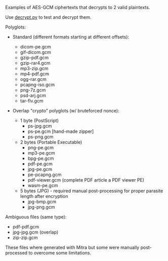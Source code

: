 Examples of AES-GCM ciphertexts that decrypts to 2 valid plaintexts.

Use [decrypt.py](../) to test and decrypt them.


Polyglots:
- Standard (different formats starting at different offsets):
  - dicom-pe.gcm
  - gif-dicom.gcm
  - gzip-pdf.gcm
  - gzip-rar4.gcm
  - mp3-zip.gcm
  - mp4-pdf.gcm
  - ogg-rar.gcm
  - pcapng-iso.gcm
  - png-7z.gcm
  - psd-arj.gcm
  - tar-flv.gcm


- Overlap "crypto" polyglots (w/ bruteforced nonce):
  - 1 byte (PostScript)
    - ps-jpg.gcm
    - ps-pe.gcm [hand-made zipper]
    - ps-png.gcm
  - 2 bytes (Portable Executable)
    - png-pe.gcm
    - mp3-pe.gcm
    - bpg-pe.gcm
    - pdf-pe.gcm
    - jpg-pe.gcm
    - pe-pcapng.gcm
    - pdf-viewer.gcm (complete PDF article a PDF viewer PE)
    - wasm-pe.gcm
  - 5 bytes (JPG) - required manual post-processing for proper parasite length after encryption
    - jpg-bmp.gcm
    - jpg-png.gcm

Ambiguous files (same type):
- pdf-pdf.gcm
- jpg-jpg.gcm (overlap)
- zip-zip.gcm

These files where generated with Mitra but some were manually post-processed to overcome some limitations.
